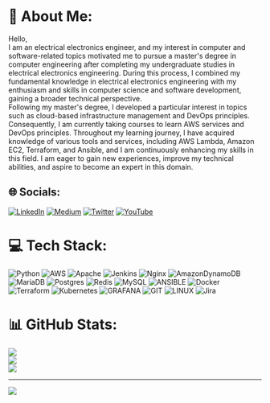 # 💫 About Me:
Hello,<br>I am an electrical electronics engineer, and my interest in computer and software-related topics motivated me to pursue a master's degree in computer engineering after completing my undergraduate studies in electrical electronics engineering. During this process, I combined my fundamental knowledge in electrical electronics engineering with my enthusiasm and skills in computer science and software development, gaining a broader technical perspective.<br>Following my master's degree, I developed a particular interest in topics such as cloud-based infrastructure management and DevOps principles. Consequently, I am currently taking courses to learn AWS services and DevOps principles. Throughout my learning journey, I have acquired knowledge of various tools and services, including AWS Lambda, Amazon EC2, Terraform, and Ansible, and I am continuously enhancing my skills in this field. I am eager to gain new experiences, improve my technical abilities, and aspire to become an expert in this domain.<br>


## 🌐 Socials:
[![LinkedIn](https://img.shields.io/badge/LinkedIn-%230077B5.svg?logo=linkedin&logoColor=white)](https://linkedin.com/in/https://www.linkedin.com/in/keziban-vural/) [![Medium](https://img.shields.io/badge/Medium-12100E?logo=medium&logoColor=white)](https://medium.com/@https://medium.com/@@vural93keziban) [![Twitter](https://img.shields.io/badge/Twitter-%231DA1F2.svg?logo=Twitter&logoColor=white)](https://twitter.com/https://twitter.com/KezibanVur56569) [![YouTube](https://img.shields.io/badge/YouTube-%23FF0000.svg?logo=YouTube&logoColor=white)](https://youtube.com/@https://www.youtube.com/@kezibanvural7680) 

# 💻 Tech Stack:
![Python](https://img.shields.io/badge/python-3670A0?style=for-the-badge&logo=python&logoColor=ffdd54) ![AWS](https://img.shields.io/badge/AWS-%23FF9900.svg?style=for-the-badge&logo=amazon-aws&logoColor=white) ![Apache](https://img.shields.io/badge/apache-%23D42029.svg?style=for-the-badge&logo=apache&logoColor=white) ![Jenkins](https://img.shields.io/badge/jenkins-%232C5263.svg?style=for-the-badge&logo=jenkins&logoColor=white) ![Nginx](https://img.shields.io/badge/nginx-%23009639.svg?style=for-the-badge&logo=nginx&logoColor=white) ![AmazonDynamoDB](https://img.shields.io/badge/Amazon%20DynamoDB-4053D6?style=for-the-badge&logo=Amazon%20DynamoDB&logoColor=white) ![MariaDB](https://img.shields.io/badge/MariaDB-003545?style=for-the-badge&logo=mariadb&logoColor=white) ![Postgres](https://img.shields.io/badge/postgres-%23316192.svg?style=for-the-badge&logo=postgresql&logoColor=white) ![Redis](https://img.shields.io/badge/redis-%23DD0031.svg?style=for-the-badge&logo=redis&logoColor=white) ![MySQL](https://img.shields.io/badge/mysql-%2300000f.svg?style=for-the-badge&logo=mysql&logoColor=white) ![ANSIBLE](https://img.shields.io/badge/ansible-%231A1918.svg?style=for-the-badge&logo=ansible&logoColor=white) ![Docker](https://img.shields.io/badge/docker-%230db7ed.svg?style=for-the-badge&logo=docker&logoColor=white) ![Terraform](https://img.shields.io/badge/terraform-%235835CC.svg?style=for-the-badge&logo=terraform&logoColor=white) ![Kubernetes](https://img.shields.io/badge/kubernetes-%23326ce5.svg?style=for-the-badge&logo=kubernetes&logoColor=white) ![GRAFANA](https://img.shields.io/badge/grafana-F46800.svg?style=for-the-badge&logo=grafana&logoColor=white&color=%23F46800) ![GIT](https://img.shields.io/badge/Git-fc6d26?style=for-the-badge&logo=git&logoColor=white) ![LINUX](https://img.shields.io/badge/Linux-FCC624?style=for-the-badge&logo=linux&logoColor=black) ![Jira](https://img.shields.io/badge/jira-%230A0FFF.svg?style=for-the-badge&logo=jira&logoColor=white)
# 📊 GitHub Stats:
![](https://github-readme-stats.vercel.app/api?username=kezvur&theme=dark&hide_border=false&include_all_commits=false&count_private=false)<br/>
![](https://github-readme-streak-stats.herokuapp.com/?user=kezvur&theme=dark&hide_border=false)<br/>
![](https://github-readme-stats.vercel.app/api/top-langs/?username=kezvur&theme=dark&hide_border=false&include_all_commits=false&count_private=false&layout=compact)

---
[![](https://visitcount.itsvg.in/api?id=kezvur&icon=0&color=0)](https://visitcount.itsvg.in)

<!-- Proudly created with GPRM ( https://gprm.itsvg.in ) -->
